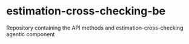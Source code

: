 # estimation-cross-checking-be
Repository containing the API methods and estimation-cross-checking agentic component 
